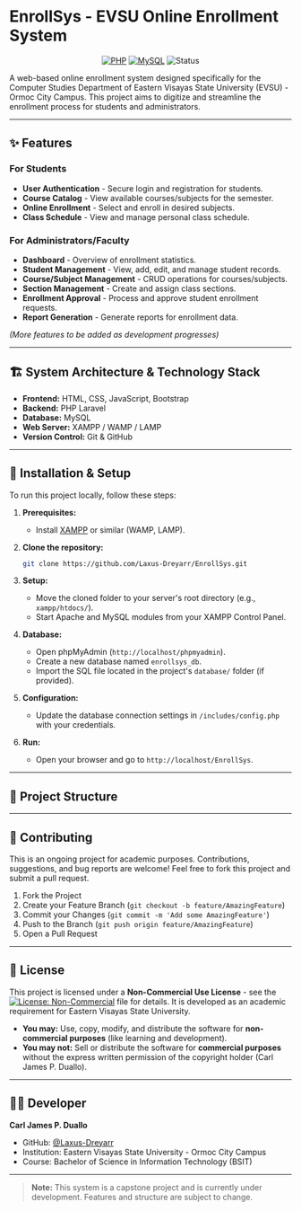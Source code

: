 # EnrollSys - EVSU Online Enrollment System

<div align="center">

[![PHP](https://img.shields.io/badge/PHP-7.4%2B-777BB4?logo=php)](https://www.php.net/)
[![MySQL](https://img.shields.io/badge/MySQL-8.0-4479A1?logo=mysql)](https://www.mysql.com/)
![Status](https://img.shields.io/badge/Status-In%20Development-orange)

</div>

A web-based online enrollment system designed specifically for the Computer Studies Department of Eastern Visayas State University (EVSU) - Ormoc City Campus. This project aims to digitize and streamline the enrollment process for students and administrators.

---

## ✨ Features

### For Students
-   **User Authentication** - Secure login and registration for students.
-   **Course Catalog** - View available courses/subjects for the semester.
-   **Online Enrollment** - Select and enroll in desired subjects.
-   **Class Schedule** - View and manage personal class schedule.

### For Administrators/Faculty
-   **Dashboard** - Overview of enrollment statistics.
-   **Student Management** - View, add, edit, and manage student records.
-   **Course/Subject Management** - CRUD operations for courses/subjects.
-   **Section Management** - Create and assign class sections.
-   **Enrollment Approval** - Process and approve student enrollment requests.
-   **Report Generation** - Generate reports for enrollment data.

*(More features to be added as development progresses)*

---

## 🏗️ System Architecture & Technology Stack

-   **Frontend:** HTML, CSS, JavaScript, Bootstrap
-   **Backend:** PHP Laravel
-   **Database:** MySQL
-   **Web Server:** XAMPP / WAMP / LAMP
-   **Version Control:** Git & GitHub

---

## 🚀 Installation & Setup

To run this project locally, follow these steps:

1.  **Prerequisites:**
    -   Install [XAMPP](https://www.apachefriends.org/) or similar (WAMP, LAMP).

2.  **Clone the repository:**
    ```bash
    git clone https://github.com/Laxus-Dreyarr/EnrollSys.git
    ```

3.  **Setup:**
    -   Move the cloned folder to your server's root directory (e.g., `xampp/htdocs/`).
    -   Start Apache and MySQL modules from your XAMPP Control Panel.

4.  **Database:**
    -   Open phpMyAdmin (`http://localhost/phpmyadmin`).
    -   Create a new database named `enrollsys_db`.
    -   Import the SQL file located in the project's `database/` folder (if provided).

5.  **Configuration:**
    -   Update the database connection settings in `/includes/config.php` with your credentials.

6.  **Run:**
    -   Open your browser and go to `http://localhost/EnrollSys`.

---

## 📁 Project Structure



---

## 🤝 Contributing

This is an ongoing project for academic purposes. Contributions, suggestions, and bug reports are welcome! Feel free to fork this project and submit a pull request.

1.  Fork the Project
2.  Create your Feature Branch (`git checkout -b feature/AmazingFeature`)
3.  Commit your Changes (`git commit -m 'Add some AmazingFeature'`)
4.  Push to the Branch (`git push origin feature/AmazingFeature`)
5.  Open a Pull Request

---

## 📜 License

This project is licensed under a **Non-Commercial Use License** - see the [![License: Non-Commercial](https://img.shields.io/badge/License-Non--Commercial-blue.svg)](LICENSE) file for details. It is developed as an academic requirement for Eastern Visayas State University.
- **You may:** Use, copy, modify, and distribute the software for **non-commercial purposes** (like learning and development).
- **You may not:** Sell or distribute the software for **commercial purposes** without the express written permission of the copyright holder (Carl James P. Duallo).

---

## 👨‍💻 Developer

**Carl James P. Duallo**
-   GitHub: [@Laxus-Dreyarr](https://github.com/Laxus-Dreyarr)
-   Institution: Eastern Visayas State University - Ormoc City Campus
-   Course: Bachelor of Science in Information Technology (BSIT)

---

> **Note:** This system is a capstone project and is currently under development. Features and structure are subject to change.
